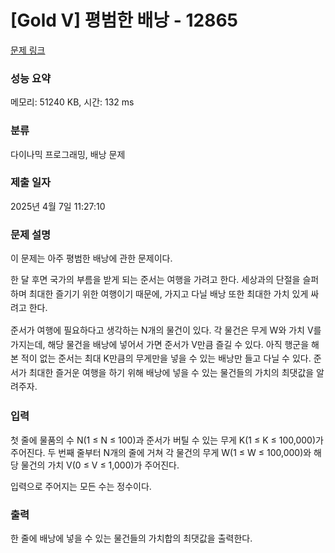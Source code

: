 # [Gold V] 평범한 배낭 - 12865 

[문제 링크](https://www.acmicpc.net/problem/12865) 

### 성능 요약

메모리: 51240 KB, 시간: 132 ms

### 분류

다이나믹 프로그래밍, 배낭 문제

### 제출 일자

2025년 4월 7일 11:27:10

### 문제 설명

<p>이 문제는 아주 평범한 배낭에 관한 문제이다.</p>

<p><span style="line-height:1.6em">한 달 후면 국가의 부름을 받게 되는 준서는 여행을 가려고 한다. 세상과의 단절을 슬퍼하며 최대한 즐기기 위한 여행이기 때문에, 가지고 다닐 배낭 또한 최대한 가치 있게 싸려고 한다.</span></p>

<p><span style="line-height:1.6em">준서가 여행에 필요하다고 생각하는 N개의 물건이 있다. 각 물건은 무게 W와 가치 V를 가지는데, 해당 물건을 배낭에 넣어서 가면 준서가 V만큼 즐길 수 있다. 아직 행군을 해본 적이 없는 준서는 최대 K만큼의 무게만을 넣을 수 있는 배낭만 들고 다닐 수 있다. 준서가 최대한 즐거운 여행을 하기 위해 배낭에 넣을 수 있는 물건들의 가치의 최댓값을 알려주자.</span></p>

### 입력 

 <p>첫 줄에 물품의 수 N(1 ≤ N ≤ 100)과 준서가 버틸 수 있는 무게 K(1 ≤ K ≤ 100,000)가 주어진다. 두 번째 줄부터 N개의 줄에 거쳐 각 물건의 무게 W(1 ≤ W ≤ 100,000)와 해당 물건의 가치 V(0 ≤ V ≤ 1,000)가 주어진다.</p>

<p>입력으로 주어지는 모든 수는 정수이다.</p>

### 출력 

 <p>한 줄에 배낭에 넣을 수 있는 물건들의 가치합의 최댓값을 출력한다.</p>

